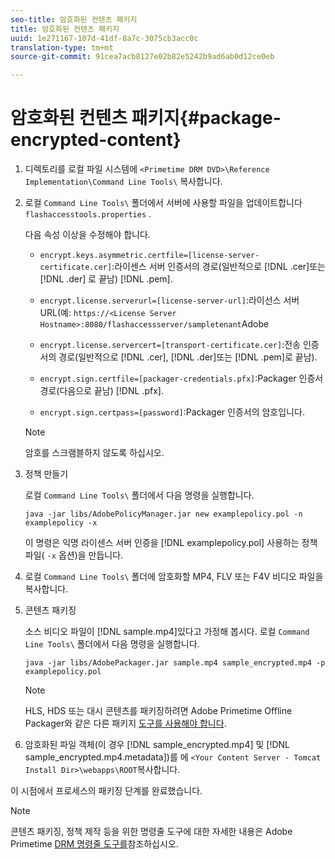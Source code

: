 ```yaml
---
seo-title: 암호화된 컨텐츠 패키지
title: 암호화된 컨텐츠 패키지
uuid: 1e271167-107d-41df-8a7c-3075cb3acc0c
translation-type: tm+mt
source-git-commit: 91cea7acb8127e02b82e5242b9ad6ab0d12ce0eb

---
```



# 암호화된 컨텐츠 패키지{#package-encrypted-content}

1. 디렉토리를 로컬 파일 시스템에 `<Primetime DRM DVD>\Reference Implementation\Command Line Tools\` 복사합니다.
1. 로컬 `Command Line Tools\` 폴더에서 서버에 사용할 파일을 업데이트합니다 `flashaccesstools.properties` .

   다음 속성 이상을 수정해야 합니다.

   * `encrypt.keys.asymmetric.certfile=[license-server-certificate.cer]`:라이센스 서버 인증서의 경로(일반적으로 [!DNL .cer]또는 [!DNL .der] 로 끝남) [!DNL .pem].

   * `encrypt.license.serverurl=[license-server-url]`:라이선스 서버 URL(예:   `https://<License Server Hostname>:8080/flashaccessserver/sampletenant`Adobe

   * `encrypt.license.servercert=[transport-certificate.cer]`:전송 인증서의 경로(일반적으로 [!DNL .cer], [!DNL .der]또는 [!DNL .pem]로 끝남).

   * `encrypt.sign.certfile=[packager-credentials.pfx]`:Packager 인증서 경로(다음으로 끝남) [!DNL .pfx].

   * `encrypt.sign.certpass=[password]`:Packager 인증서의 암호입니다.
   >[!NOTE]
   >
   >암호를 스크램블하지 않도록 하십시오.

1. 정책 만들기

   로컬 `Command Line Tools\` 폴더에서 다음 명령을 실행합니다.

   ```
   java -jar libs/AdobePolicyManager.jar new examplepolicy.pol -n examplepolicy -x
   ```

   이 명령은 익명 라이센스 서버 인증을 [!DNL examplepolicy.pol] 사용하는 정책 파일( `-x` 옵션)을 만듭니다.
1. 로컬 `Command Line Tools\` 폴더에 암호화할 MP4, FLV 또는 F4V 비디오 파일을 복사합니다.
1. 콘텐츠 패키징

   소스 비디오 파일이 [!DNL sample.mp4]있다고 가정해 봅시다. 로컬 `Command Line Tools\` 폴더에서 다음 명령을 실행합니다.

   ```
   java -jar libs/AdobePackager.jar sample.mp4 sample_encrypted.mp4 -p examplepolicy.pol
   ```

   >[!NOTE]
   >
   >HLS, HDS 또는 대시 콘텐츠를 패키징하려면 Adobe Primetime Offline Packager와 같은 다른 패키지 [도구를 사용해야 합니다](https://helpx.adobe.com/content/dam/help/en/primetime/guides/offline_packager_getting_started.pdf).

1. 암호화된 파일 객체(이 경우 [!DNL sample_encrypted.mp4] 및 [!DNL sample_encrypted.mp4.metadata])를 에 `<Your Content Server - Tomcat Install Dir>\webapps\ROOT`복사합니다.

이 시점에서 프로세스의 패키징 단계를 완료했습니다.

>[!NOTE]
>
>콘텐츠 패키징, 정책 제작 등을 위한 명령줄 도구에 대한 자세한 내용은 Adobe Primetime [DRM 명령줄 도구를](../drm-reference-implementations/command-line-tools/command-line-tools-overview.md)참조하십시오.
